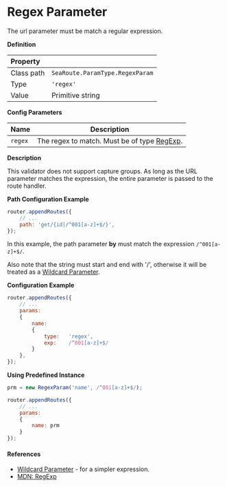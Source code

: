# Regex Parameter

The url parameter must be match a regular expression. 


**Definition**

| Property | |
| :--- | --- |
| Class path | `SeaRoute.ParamType.RegexParam` |
| Type | `'regex'` |
| Value | Primitive string |


**Config Parameters**

| Name | Description |
| :--- | --- |
| `regex` | The regex to match. Must be of type [RegExp](https://developer.mozilla.org/en-US/docs/Web/JavaScript/Reference/Global_Objects/RegExp). |


**Description**

This validator does not support capture groups. As long as the URL parameter matches the expression, the entire 
parameter is passed to the route handler.


**Path Configuration Example**

```javascript
router.appendRoutes({
	// ...
	path: 'get/{id|/^001[a-z]+$/}', 
});
```

In this example, the path parameter **by** must match the expression `/^001[a-z]+$/`.

Also note that the string must start and end with '/', otherwise it will
be treated as a [Wildcard Parameter](./Wild.md).


**Configuration Example**

```javascript
router.appendRoutes({
	// ...
	params:
	{
		name: 
		{
			type:	'regex',
			exp:	/^001[a-z]+$/
		}
	}, 
});
```


**Using Predefined Instance**

```javascript
prm = new RegexParam('name', /^001[a-z]+$/);

router.appendRoutes({
	// ...
	params:
	{
		name: prm
	} 
});
```


#### References

- [Wildcard Parameter](./Wild.md) - for a simpler expression.
- [MDN: RegExp](https://developer.mozilla.org/en-US/docs/Web/JavaScript/Reference/Global_Objects/RegExp)